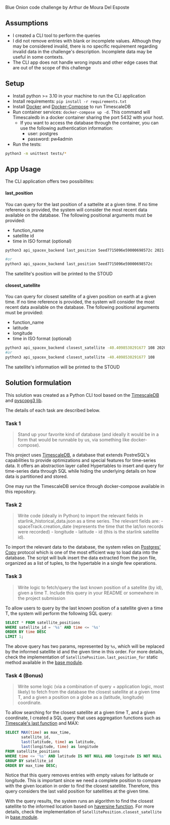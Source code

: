 Blue Onion code challenge by Arthur de Moura Del Esposte
## Assumptions

* I created a CLI tool to perform the queries
* I did not remove entries with blank or incomplete values. Although they
  may be considered invalid, there is no specific requirement regarding invalid
  data in the challenge's description. Incomplete data may be useful in some contexts.
* The CLI app does not handle wrong inputs and other edge cases that
  are out of the scope of this challenge

## Setup

* Install python >= 3.10 in your machine to run the CLI application
* Install requirements: `pip install -r requirements.txt`
* Install [Docker](https://docs.docker.com/engine/install/) and [Docker-Compose](https://docs.docker.com/compose/) to run TimescaleDB
* Run container services: `docker-compose up -d`. This command will Timescaledb in a docker container sharing the port 5432 with your host.
  * If you want to access the database through the container, you can use the following
    authentication information:
      * user: postgres
      * password: pw4admin
* Run the tests: 
```bash
python3 -m unittest tests/*
```

## App Usage

The CLI application offers two possibilites:
#### last_position

You can query for the last position of a sattelite at a given time. If no
time reference is provided, the system will consider the most recent data
available on the database. The following positional arguments must be provided:
* function_name
* satellite id
* time in ISO format (optional)

```bash
python3 api_spacex_backend last_position 5eed7715096e59000698572c 2021-01-26T02:30:00

#or
python3 api_spacex_backend last_position 5eed7715096e59000698572c
```

The satellite's position will be printed to the STOUD


#### closest_satellite

You can query for closest satellite of a given position on earth at a given time.
If no time reference is provided, the system will consider the most recent data
available on the database. The following positional arguments must be provided:
* function_name
* latitude
* longitude
* time in ISO format (optional)

```bash
python3 api_spacex_backend closest_satellite -40.4098530291677 108 2020-05-19T06:27:10
#or
python3 api_spacex_backend closest_satellite -40.4098530291677 108
```

The satellite's information will be printed to the STOUD
## Solution formulation

This solution was created as a Python CLI tool based on the
[TimescaleDB](https://docs.timescale.com/) and [pyscopg3 lib](https://www.psycopg.org/psycopg3).

The details of each task are described below.
### Task 1
> Stand up your favorite kind of database (and ideally it would be in a form that would be runnable by us, via something like docker-compose).

This project uses [TimescaleDB](https://docs.timescale.com/),
a database that extends PostreSQL's capabilities to provide optimizations and
special features for time-series data.
It offers an abstraction layer called Hypertables to insert and query for
time-series data through SQL while hiding the underlying details on how data is
partitioned and stored.

One may run the TimescaleDB service through docker-compose available in this
repository.

### Task 2
>Write code (ideally in Python) to import the relevant fields in starlink_historical_data.json as a time series. The relevant fields are: - spaceTrack.creation_date (represents the time that the lat/lon records were recorded) - longitude - latitude - id (this is the starlink satellite id).

To import the relevant data to the database, the system relies on
[Postgres' Copy](https://www.postgresql.org/docs/current/sql-copy.html)
protocol which is one of the most efficient way to load data
into the database. The script will
bulk insert the data extracted from the json file, organized as a list of tuples,
to the hypertable in a single few operations.

### Task 3
> Write logic to fetch/query the last known position of a satellite (by id), given a time T. Include this query in your README or somewhere in the project submission

To allow users to query by the last known position of a satellite 
given a time T, the system will perform the following SQL query:
```sql
SELECT * FROM satellite_positions
WHERE satellite_id = '%s' AND time <= '%s'
ORDER BY time DESC
LIMIT 1;
```

The above query has two params, represented by `%s`, which will be replaced by
the informed satellite id and the given time in this order. For more details,
check the implementation of `SatellitePosition.last_position_for` static method
available in the [base module](api_spacex_backend/base.py).

### Task 4 (Bonus)
> Write some logic (via a combination of query + application logic, most likely) to fetch from the database the closest satellite at a given time T, and a given a position on a globe as a (latitude, longitude) coordinate.

To allow searching for the closest satellite at a given time T, and a given coordinate, I created a SQL query that uses aggregation functions such as
[Timescale's last function](https://docs.timescale.com/api/latest/hyperfunctions/last/#last) and MAX:
```sql
SELECT MAX(time) as max_time,
       satellite_id,
       last(latitude, time) as latitude,
       last(longitude, time) as longitude
FROM satellite_positions
WHERE time <= '%s' AND latitude IS NOT NULL AND longitude IS NOT NULL
GROUP BY satellite_id
ORDER BY max_time DESC;
```

Notice that this query removes entries with empty values for latitude or longitude.
This is important since we need a complete position to compare with the given location
in order to find the closest satellite. Therefore, this query considers the last
valid position for satellities at the given time.

With the query results, the system runs an algorithm to find the closest satellite to the
informed location based on [haversine function](https://github.com/mapado/haversine).
For more details, check the implementation of `SatellitePosition.closest_satellite` 
in [base module](api_spacex_backend/base.py).